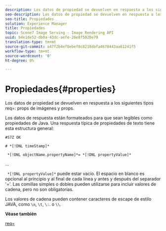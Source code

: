 ```yaml
---
description: Los datos de propiedad se devuelven en respuesta a los siguientes req= type imageprops y props.
seo-description: Los datos de propiedad se devuelven en respuesta a los siguientes req= type imageprops y props.
seo-title: Propiedades
solution: Experience Manager
title: Propiedades
topic: Scene7 Image Serving - Image Rendering API
uuid: b4e1de52-db0a-43dc-aefe-26e8f5020e79
translation-type: tm+mt
source-git-commit: a47f2b4ef8ebef0c8218dafa4678443aa61241f5
workflow-type: tm+mt
source-wordcount: '0'
ht-degree: 0%

---
```



# Propiedades{#properties}

Los datos de propiedad se devuelven en respuesta a los siguientes tipos req=: props de imágenes y props.

Los datos de respuesta están formateados para que sean legibles como propiedades de Java. Una respuesta típica de propiedades de texto tiene esta estructura general:

`#S7Z OK`

`# *[!DNL timeStamp]*`

` *[!DNL objectName.propertyName]*= *[!DNL propertyValue]*`

...

` *[!DNL propertyValue]*` puede estar vacío. El espacio en blanco es opcional al principio y al final de cada línea y antes y después del separador &#39;=&#39;. Las comillas simples o dobles pueden utilizarse para incluir valores de cadena, pero no son obligatorias.

Los valores de cadena pueden contener caracteres de escape de estilo JAVA, como `\n`, `\t`, `\:`. o `\\`.

**Véase también**

[req=](../../../../../ir-api/http-protocol/image-rendering-api-ref/c-ir-http-protocol-ref/c-ir-http-protocol-command-reference/r-ir-req.md#reference-792b1a663fb64261bd2de2a209b847fb)
